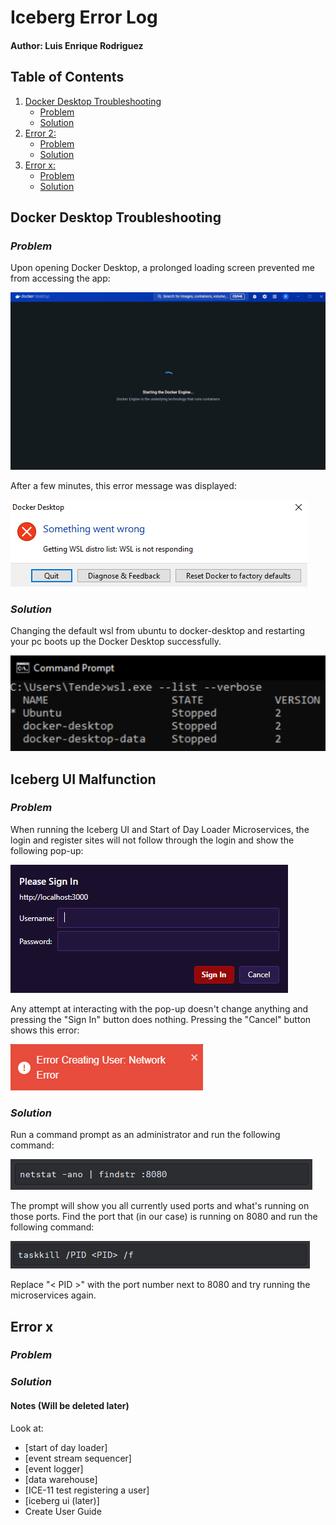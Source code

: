 # __Iceberg Error Log__

#### Author: Luis Enrique Rodriguez

## __Table of Contents__
1. [Docker Desktop Troubleshooting](#docker-desktop-troubleshooting)
    * [Problem](#problem)
    * [Solution](#solution)
2. [Error 2: ](#error-2)
    * [Problem](#problem-1)
    * [Solution](#solution-2)
3. [Error x: ](#error-x)
    * [Problem](#problem-1)
    * [Solution](#solution-2)

## __Docker Desktop Troubleshooting__

### _Problem_

Upon opening Docker Desktop, a prolonged loading screen prevented me from accessing the app:

![](/docs/QA/error_log_files/Docker_Loading.png)

After a few minutes, this error message was displayed:

![](/docs/QA/error_log_files/WSL_error_message.png)

### _Solution_

Changing the default wsl from ubuntu to docker-desktop and restarting your pc boots up the Docker Desktop successfully.

![](/docs/QA/error_log_files/Command_Prompt_Default_WSL.png)

## __Iceberg UI Malfunction__
### _Problem_

When running the Iceberg UI and Start of Day Loader Microservices, the login and register sites will not follow through the login and show the following pop-up:

![](/docs/QA/error_log_files/Localhost_Dropdown.png)

Any attempt at interacting with the pop-up doesn't change anything and pressing the "Sign In" button does nothing. Pressing the "Cancel" button shows this error:

![](/docs/QA/error_log_files/UI_error_message.png)

### _Solution_

Run a command prompt as an administrator and run the following command:

![](/docs/QA/error_log_files/cmd_Command_Prompt_netstat.png)

The prompt will show you all currently used ports and what's running on those ports. Find the port that (in our case) is running on 8080 and run the following command:

![](/docs/QA/error_log_files/cmd_Command_Prompt_taskkill.png)

Replace "< PID >" with the port number next to 8080 and try running the microservices again. 

## __Error x__
### _Problem_
### _Solution_

#### Notes (Will be deleted later)
Look at:
* [start of day loader]
* [event stream sequencer]
* [event logger]
* [data warehouse]
* [ICE-11 test registering a user]
* [iceberg ui (later)]
* Create User Guide
